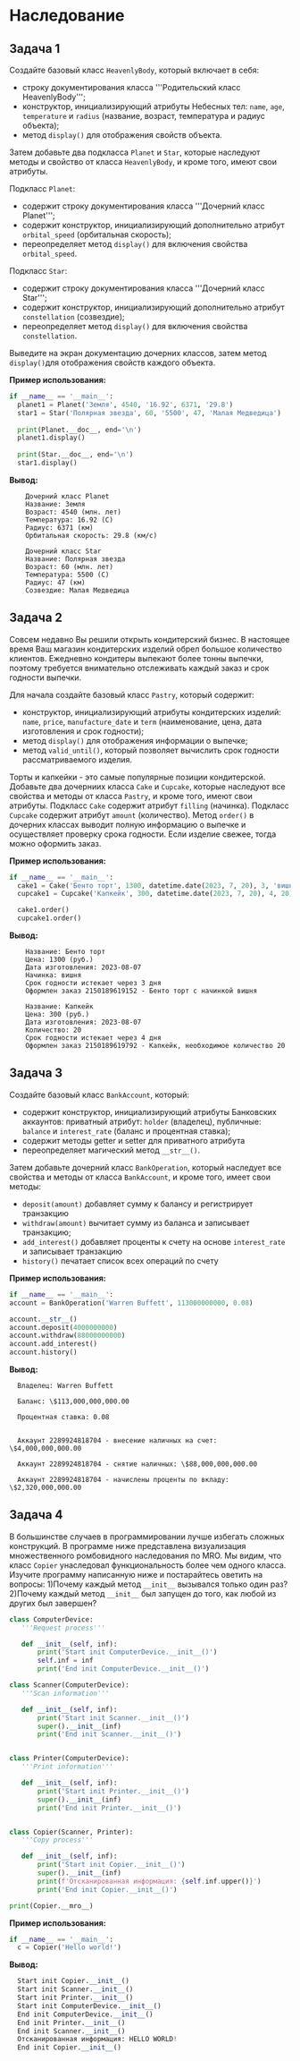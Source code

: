 # Наследование

## Задача 1 

Создайте базовый класс `HeavenlyBody`, который включает в себя:

- строку документирования класса '''Родительский класс HeavenlyBody''';
- конструктор, инициализирующий атрибуты Небесных тел: `name`, `age`, `temperature` и `radius` (название, возраст, температура и радиус объекта);
- метод `display()` для отображения свойств объекта.

Затем добавьте два подкласса `Planet` и `Star`, которые наследуют методы и свойство от класса `HeavenlyBody`, и кроме того, имеют свои атрибуты. 

Подкласс `Planet`: 

- содержит строку документирования класса '''Дочерний класс Planet''';
- содержит конструктор, инициализирующий дополнительно атрибут `orbital_speed` (орбитальная скорость);
- переопределяет метод `display()` для включения свойства `orbital_speed`. 

Подкласс `Star`: 

- содержит строку документирования класса '''Дочерний класс Star''';
- содержит конструктор, инициализирующий дополнительно атрибут `constellation` (созвездие);
- переопределяет метод `display()` для включения свойства `constellation`.

Выведите на экран документацию дочерних классов, затем метод `display()`для отображения свойств каждого объекта.

**Пример использования:**

```python
if __name__ == '__main__':
  planet1 = Planet('Земля', 4540, '16.92', 6371, '29.8')
  star1 = Star('Полярная звезда', 60, '5500', 47, 'Малая Медведица')
  
  print(Planet.__doc__, end='\n')
  planet1.display()
  
  print(Star.__doc__, end='\n')
  star1.display()
```

**Вывод:**
```
    Дочерний класс Planet
    Название: Земля
    Возраст: 4540 (млн. лет)
    Температура: 16.92 (С)
    Радиус: 6371 (км)
    Орбитальная скорость: 29.8 (км/с) 
    
    Дочерний класс Star
    Название: Полярная звезда
    Возраст: 60 (млн. лет)
    Температура: 5500 (С)
    Радиус: 47 (км)
    Созвездие: Малая Медведица 
```
## Задача 2

Совсем недавно Вы решили открыть кондитерский бизнес. В настоящее время Ваш магазин кондитерских изделий обрел большое количество клиентов. Ежедневно кондитеры выпекают более тонны выпечки, поэтому требуется внимательно отслеживать каждый заказ и срок годности выпечки. 

Для начала создайте базовый класс `Pastry`, который содержит: 

- конструктор, инициализирующий атрибуты кондитерских изделий: `name`, `price`, `manufacture_date` и `term` (наименование, цена, дата изготовления и срок годности);
- метод `display()` для отображения информации о выпечке;
- метод `valid_until()`, который позволяет вычислить срок годности рассматриваемого изделия.

Торты и капкейки - это самые популярные позиции кондитерской. Добавьте два дочерниих класса `Cake` и `Cupcake`, которые наследуют все свойства и методы от класса `Pastry`, и кроме того, имеют свои атрибуты. 
Подкласс `Cake` содержит атрибут `filling` (начинка). Подкласс `Cupcake` содержит атрибут `amount` (количество). Метод `order()` в дочерних классах выводит полную информацию о выпечке и осуществляет проверку срока годности. Если изделие свежее, тогда можно оформить заказ. 

**Пример использования:**

```python
if __name__ == '__main__': 
  cake1 = Cake('Бенто торт', 1300, datetime.date(2023, 7, 20), 3, 'вишня')
  cupcake1 = Cupcake('Капкейк', 300, datetime.date(2023, 7, 20), 4, 20)

  cake1.order()
  cupcake1.order()
```

**Вывод:**
```
    Название: Бенто торт
    Цена: 1300 (руб.)
    Дата изготовления: 2023-08-07
    Начинка: вишня
    Срок годности истекает через 3 дня
    Оформлен заказ 2150189619152 - Бенто торт с начинкой вишня 
    
    Название: Капкейк
    Цена: 300 (руб.)
    Дата изготовления: 2023-08-07
    Количество: 20
    Срок годности истекает через 4 дня
    Оформлен заказ 2150189619792 - Капкейк, необходимое количество 20
```

  ## Задача 3
  
  Создайте базовый класс `BankAccount`, который:
  
  - содержит конструктор, инициализирующий атрибуты Банковских аккаунтов: приватный атрибут: `holder` (владелец), публичные: `balance` и `interest_rate` (баланс и процентная ставка);
  - содержит методы getter и setter для приватного атрибута
  - переопределяет магический метод `__str__()`.
  
  Затем добавьте дочерний класс `BankOperation`, который наследует все свойства и методы от класса `BankAccount`, и кроме того, имеет свои методы:
  
  - `deposit(amount)` добавляет сумму к балансу и регистрирует транзакцию
  - `withdraw(amount)` вычитает сумму из баланса и записывает транзакцию;
  - `add_interest()` добавляет проценты к счету на основе `interest_rate` и записывает транзакцию
  - `history()` печатает список всех операций по счету
  
  **Пример использования:**
  
  ```python
if __name__ == '__main__':
  account = BankOperation('Warren Buffett', 113000000000, 0.08)
  
  account.__str__()
  account.deposit(4000000000)
  account.withdraw(88000000000)
  account.add_interest()
  account.history()
```

**Вывод:**
```
  Владелец: Warren Buffett
  
  Баланс: \$113,000,000,000.00
  
  Процентная ставка: 0.08 

  
  Аккаунт 2289924818704 - внесение наличных на счет: \$4,000,000,000.00
  
  Аккаунт 2289924818704 - cнятие наличных: \$88,000,000,000.00
  
  Аккаунт 2289924818704 - начислены проценты по вкладу: \$2,320,000,000.00
```

## Задача 4

В большинстве случаев в программировании лучше избегать сложных конструкций. В программе ниже представлена визуализация множественного ромбовидного наследования по MRO. Мы видим, что класс `Copier` унаследовал функциональность более чем одного класса. Изучите программу написанную ниже и постарайтесь оветить на вопросы: 1)Почему каждый метод `__init__` вызывался только один раз? 2)Почему каждый метод `__init__` был запущен до того, как любой из других был завершен?

   ```python
  class ComputerDevice:
      '''Request process'''
  
      def __init__(self, inf):
          print('Start init ComputerDevice.__init__()')
          self.inf = inf
          print('End init ComputerDevice.__init__()')
  
  class Scanner(ComputerDevice):
      '''Scan information'''

      def __init__(self, inf):
          print('Start init Scanner.__init__()')
          super().__init__(inf)
          print('End init Scanner.__init__()')
  
  
  class Printer(ComputerDevice):
      '''Print information'''
  
      def __init__(self, inf):
          print('Start init Printer.__init__()')
          super().__init__(inf)
          print('End init Printer.__init__()')
  
  
  class Copier(Scanner, Printer):
      '''Copy process'''

      def __init__(self, inf):
          print('Start init Copier.__init__()')
          super().__init__(inf)
          print(f'Отсканированная информация: {self.inf.upper()}')
          print('End init Copier.__init__()')

  print(Copier.__mro__)
```

**Пример использования:**

```python
if __name__ == '__main__':
  c = Copier('Hello world!')
```

**Вывод:**

```python
  Start init Copier.__init__()
  Start init Scanner.__init__()
  Start init Printer.__init__()
  Start init ComputerDevice.__init__()
  End init ComputerDevice.__init__()
  End init Printer.__init__()
  End init Scanner.__init__()
  Отсканированная информация: HELLO WORLD!
  End init Copier.__init__()
```


